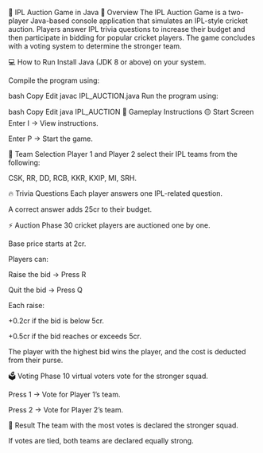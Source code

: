 🏏 IPL Auction Game in Java
🚀 Overview
The IPL Auction Game is a two-player Java-based console application that simulates an IPL-style cricket auction. Players answer IPL trivia questions to increase their budget and then participate in bidding for popular cricket players. The game concludes with a voting system to determine the stronger team.

💻 How to Run
Install Java (JDK 8 or above) on your system.

Compile the program using:

bash
Copy
Edit
javac IPL_AUCTION.java
Run the program using:

bash
Copy
Edit
java IPL_AUCTION
🎯 Gameplay Instructions
🟡 Start Screen
Enter I → View instructions.

Enter P → Start the game.

🔵 Team Selection
Player 1 and Player 2 select their IPL teams from the following:

CSK, RR, DD, RCB, KKR, KXIP, MI, SRH.

🔥 Trivia Questions
Each player answers one IPL-related question.

A correct answer adds 25cr to their budget.

⚡ Auction Phase
30 cricket players are auctioned one by one.

Base price starts at 2cr.

Players can:

Raise the bid → Press R

Quit the bid → Press Q

Each raise:

+0.2cr if the bid is below 5cr.

+0.5cr if the bid reaches or exceeds 5cr.

The player with the highest bid wins the player, and the cost is deducted from their purse.

🗳️ Voting Phase
10 virtual voters vote for the stronger squad.

Press 1 → Vote for Player 1’s team.

Press 2 → Vote for Player 2’s team.

🏅 Result
The team with the most votes is declared the stronger squad.

If votes are tied, both teams are declared equally strong.

